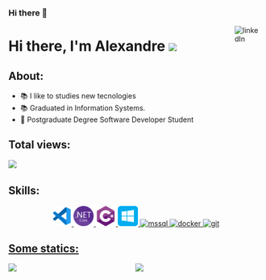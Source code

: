 ### Hi there 👋

<!--
**alexandreceti/alexandreceti** is a ✨ _special_ ✨ repository because its `README.md` (this file) appears on your GitHub profile.

Here are some ideas to get you started:

- 🔭 I’m currently working on ...
- 🌱 I’m currently learning ...
- 👯 I’m looking to collaborate on ...
- 🤔 I’m looking for help with ...
- 💬 Ask me about ...
- 📫 How to reach me: ...
- 😄 Pronouns: ...
- ⚡ Fun fact: ...
-->


<a href="https://www.linkedin.com/in/alexandrecunhaeti/" target="_blank">
    <img 
        src="images/linkedin.svg" 
        alt="linkedIn" 
        width="55" 
        align="right" />
</a>


# Hi there, I'm Alexandre <img src="https://raw.githubusercontent.com/iampavangandhi/iampavangandhi/master/gifs/Hi.gif" width="30px"></h2>


## About: 

- 📚 I like to studies new tecnologies
- 📚 Graduated in Information Systems.
- 🌱 Postgraduate Degree Software Developer Student 
<!-- - ❤️ interests:  C#, .Net Core, Cloud, and all that's good. -->
<!-- - 🎮 I love play video games  -->


## Total views:

<img alingn="center" src="https://profile-counter.glitch.me/Olivierah/count.svg" />

## Skills:
<p align="center">
    <a href="https://code.visualstudio.com"><img src="img/vscode.svg" alt="vscode" width="40" height="40"/> 
    <a href="https://dotnet.microsoft.com/download"><img src="img/net.svg" alt="net" width="40" height="40"/>  
    <a href="https://docs.microsoft.com/pt-br/dotnet/csharp/"><img src="img/cs.svg" alt="cs" width="40" height="40"/>  
    <a href="https://www.microsoft.com/pt-br/windows/"><img src="img/windows.svg" alt="windows" width="40" height="40"/>
    <a href="https://www.microsoft.com/pt-br/sql-server"><img src="images/mssql.svg" alt="mssql" width="40" height="40"/>  
    <a href="https://www.docker.com/"><img src="images/docker.svg" alt="docker" width="40" height="40"/>
    <a href="https://git-scm.com/"><img src="images/git.svg" alt="git" width="40" height="40"/>
    
     
</p>
    

## Some statics:
<p align="center">
  <a href="#">
    <img src='https://github-readme-stats.vercel.app/api?username=alexandreceti&show_icons=true&theme=tokyonight&count_private=true&line_height=40'  align="left" />
    <img src='https://github-readme-stats.vercel.app/api/top-langs/?username=alexandreceti&theme=tokyonight&hide_langs_below=4'/>
  </a>
</p>


